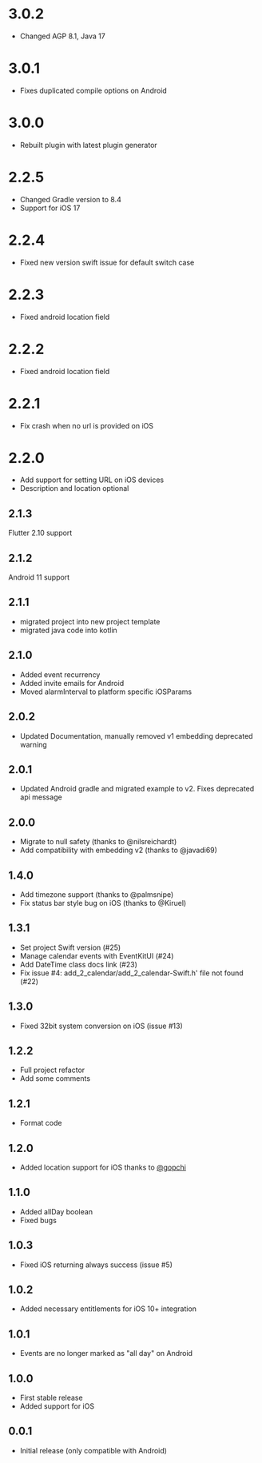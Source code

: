 # 3.0.2
* Changed AGP 8.1, Java 17
# 3.0.1
* Fixes duplicated compile options on Android
# 3.0.0
* Rebuilt plugin with latest plugin generator
# 2.2.5
* Changed Gradle version to 8.4
* Support for iOS 17
# 2.2.4
* Fixed new version swift issue for default switch case
# 2.2.3
* Fixed android location field
# 2.2.2
* Fixed android location field
# 2.2.1
* Fix crash when no url is provided on iOS
# 2.2.0
* Add support for setting URL on iOS devices
* Description and location optional

## 2.1.3
Flutter 2.10 support

## 2.1.2
Android 11 support

## 2.1.1
* migrated project into new project template
* migrated java code into kotlin

## 2.1.0
* Added event recurrency
* Added invite emails for Android
* Moved alarmInterval to platform specific iOSParams

## 2.0.2
* Updated Documentation, manually removed v1 embedding deprecated warning 

## 2.0.1
* Updated Android gradle and migrated example to v2. Fixes deprecated api message

## 2.0.0

* Migrate to null safety (thanks to @nilsreichardt)
* Add compatibility with embedding v2 (thanks to @javadi69)

## 1.4.0

* Add timezone support (thanks to @palmsnipe)
* Fix status bar style bug on iOS (thanks to @Kiruel)

## 1.3.1

* Set project Swift version (#25)
* Manage calendar events with EventKitUI (#24)
* Add DateTime class docs link (#23)
* Fix issue #4: add_2_calendar/add_2_calendar-Swift.h' file not found (#22)

## 1.3.0

* Fixed 32bit system conversion on iOS (issue #13)

## 1.2.2

* Full project refactor
* Add some comments

## 1.2.1

* Format code

## 1.2.0

* Added location support for iOS thanks to [@gopchi](https://github.com/gopchi)

## 1.1.0

* Added allDay boolean
* Fixed bugs

## 1.0.3

* Fixed iOS returning always success (issue #5)

## 1.0.2

* Added necessary entitlements for iOS 10+ integration

## 1.0.1

* Events are no longer marked as "all day" on Android

## 1.0.0

* First stable release
* Added support for iOS

## 0.0.1

* Initial release (only compatible with Android)
